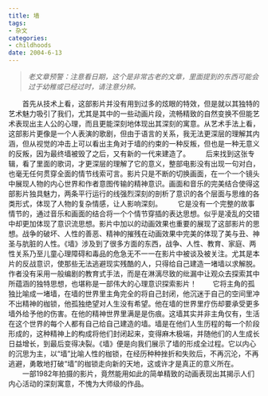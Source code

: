 ```yaml
---
title: 墙
tags:
- 杂文
categories:
- childhoods
date: 2004-6-13
---
```


> *老文章预警：注意看日期，这个是非常古老的文章，里面提到的东西可能会过于幼稚或已经过时，请注意分辨。*

　　首先从技术上看，这部影片并没有用到过多的炫眼的特效，但是就以其独特的艺术魅力吸引了我们，尤其是其中的一些动画片段，流畅精致的自然变换不但能艺术表现出主人公的心理，而且更能深刻地体现出其深刻的寓意。从艺术手法上看，这部影片更像是一个人表演的歌剧，但由于语言的关系，我无法更深层的理解其内涵，但从视觉的冲击上可以看出主角对于墙的约束的一种反叛，但也是一种无意义的反叛，因为最终墙被毁了之后，又有新的一代来建造了。
　　后来找到这张专辑，看了里面的歌词，才更深层的理解了它的意义，整部电影没有出现一句对白，也毫无任何贯穿全面的情节线索可言。影片只是不断的切换画面，在一个一个镜头中展现人物的内心世界和作者意图传输的精神意识。画面和音乐的完美结合使得这部影片独具魅力，两条平行运行的线强烈深刻的剖析了意识的各个层面与思维的各类形式，体现了人物的复杂情感，让人影响深刻。
　　它是没有一个完整的故事情节的，通过音乐和画面的结合将一个个情节穿插的表达思想。似乎是凌乱的交错中却更加体现了意识流思想。影片中加以的动画效果也重要的展现了这部影片的思想。战争的破坏、人性的善恶、精神的摧残在动画效果中完美的体现了美与丑、神圣与肮脏的人性。《墙》涉及到了很多方面的东西，战争、人性、教育、家庭、两性关系乃至儿童心理障碍和毒品的危急无不一一在影片中被谈及被关注。尤其是本片的反战意识，使那些无法逃避现实残酷的人，只得给自己建造一堵墙以求解脱。作者没有采用一般编剧的教育式手法，而是在淋漓尽致的纰漏中让观众去探索其中所蕴涵的独特思想，也堪称是一部伟大的心理意识探索影片！ 
　　它将主角的孤独比喻成一堵墙，在墙的世界里主角完全的将自己封闭，他沉迷于自己的空间里冲不出精神的枷锁，他孤独绝望对人生没有希望。他在墙的世界里疗伤却要承受更多墙外给予他的伤害。在他的精神世界里满是是伤痕。这墙其实并非主角仅有，生活在这个世界的每个人都有自己给自己建造的墙。墙是在他们人生历程的每一个阶段形成的，这种精神上的构成将他们封闭起来，变得麻木极端，并随他们的人生成长日益增长，到最后变得决裂。《墙》便是向我们展示了墙的形成全过程。它以内心的沉思为主，以“墙”比喻人性的枷锁，在经历种种挫折和失败后，不再沉沦，不再逃避，勇敢地打破“墙”的枷锁走向新的天地，这或许才是真正的意义所在。 
　　一部1982年拍摄的影片，竟然能用如此的简单精致的动画表现出其揭示人们内心活动的深刻寓意，不愧为大师级的作品。

